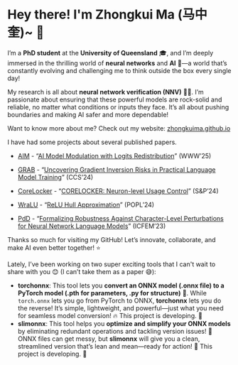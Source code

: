 # Hey there! I'm Zhongkui Ma (马中奎)~ 👋

I’m a **PhD student** at the **University of Queensland** 🎓, and I’m deeply immersed in the thrilling world of **neural networks** and **AI** 🤖—a world that’s constantly evolving and challenging me to think outside the box every single day!

My research is all about **neural network verification (NNV)** 🧠💪. I’m passionate about ensuring that these powerful models are rock-solid and reliable, no matter what conditions or inputs they face. It’s all about pushing boundaries and making AI safer and more dependable!

Want to know more about me? Check out my website: [zhongkuima.github.io](https://zhongkuima.github.io/)

I have had some projects about several published papers.

- [AIM](https://github.com/UQ-Trust-Lab/AIM) - “[AI Model Modulation with Logits Redistribution](https://openreview.net/forum?id=lOSomJvrc5#discussion)” (WWW’25)
- [GRAB](https://github.com/UQ-Trust-Lab/GRAB) - “[Uncovering Gradient Inversion Risks in Practical Language Model Training](https://dl.acm.org/doi/abs/10.1145/3658644.3690292)” (CCS’24)

- [CoreLocker](https://github.com/CoreLocker/CoreLocker) - “[CORELOCKER: Neuron-level Usage Control](https://www.computer.org/csdl/proceedings-article/sp/2024/313000a222/1WPcYMh3F1C)” (S&P’24)

- [WraLU](https://github.com/UQ-Trust-Lab/WraLU) - “[ReLU Hull Approximation](https://dl.acm.org/doi/10.1145/3632917)” (POPL’24)
- [PdD](https://github.com/UQ-Trust-Lab/PdD) - “[Formalizing Robustness Against Character-Level Perturbations for Neural Network Language Models](https://link.springer.com/chapter/10.1007/978-981-99-7584-6_7)” (ICFEM’23)

Thanks so much for visiting my GitHub! Let’s innovate, collaborate, and make AI even better together! ⭐

Lately, I’ve been working on two super exciting tools that I can't wait to share with you 😊 (I can’t take them as a paper 😅):

- **torchonnx**: This tool lets you **convert an ONNX model (.onnx file) to a PyTorch model (.pth for parameters, .py for structure)** 🔄. While `torch.onnx` lets you go from PyTorch to ONNX, **torchonnx** lets you do the reverse! It’s simple, lightweight, and powerful—just what you need for seamless model conversion! 🔥 This project is developing. 🫵
- **slimonnx**: This tool helps you **optimize and simplify your ONNX models** by eliminating redundant operations and tackling version issues! 🚀 ONNX files can get messy, but **slimonnx** will give you a clean, streamlined version that’s lean and mean—ready for action! 💪 This project is developing. 🫵

